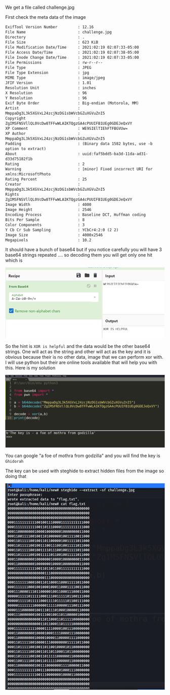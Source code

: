 We get a file called challenge.jpg

First check the meta data of the image
```
ExifTool Version Number         : 12.16
File Name                       : challenge.jpg
Directory                       : .
File Size                       : 623 KiB
File Modification Date/Time     : 2021:02:19 02:07:33-05:00
File Access Date/Time           : 2021:02:19 02:07:38-05:00
File Inode Change Date/Time     : 2021:02:19 02:07:33-05:00
File Permissions                : rw-r--r--
File Type                       : JPEG
File Type Extension             : jpg
MIME Type                       : image/jpeg
JFIF Version                    : 1.01
Resolution Unit                 : inches
X Resolution                    : 96
Y Resolution                    : 96
Exif Byte Order                 : Big-endian (Motorola, MM)
Artist                          : MmppaDg3L3k5XGVxL24zcjNzDG1sbWVcbGZuXGVuZnI5
Copyright                       : ZgIMSFNSVllQL0VcDw8TFFwWLAIKTQgzGA4cPUUIFB1UEg0GDEJeQxVY
XP Comment                      : WE9SIElTIEhFTFBGVUw=
XP Author                       : MmppaDg3L3k5XGVxL24zcjNzDG1sbWVcbGZuXGVuZnI5
Padding                         : (Binary data 1582 bytes, use -b option to extract)
About                           : uuid:faf5bdd5-ba3d-11da-ad31-d33d75182f1b
Rating                          : 2
Warning                         : [minor] Fixed incorrect URI for xmlns:MicrosoftPhoto
Rating Percent                  : 25
Creator                         : MmppaDg3L3k5XGVxL24zcjNzDG1sbWVcbGZuXGVuZnI5
Rights                          : ZgIMSFNSVllQL0VcDw8TFFwWLAIKTQgzGA4cPUUIFB1UEg0GDEJeQxVY
Image Width                     : 4000
Image Height                    : 2546
Encoding Process                : Baseline DCT, Huffman coding
Bits Per Sample                 : 8
Color Components                : 3
Y Cb Cr Sub Sampling            : YCbCr4:2:0 (2 2)
Image Size                      : 4000x2546
Megapixels                      : 10.2
```
It should have a bunch of base64 but if you notice carefully you will have 3 base64 strings repeated ....
so decoding them you will get only one hit which is 

<img src="Capture.PNG" />

So the hint is ```XOR is helpful``` and the data would be the other base64 strings. One will act as the string and other will act as the key
and it is obvious because their is no other data, image that we can perform xor with. I will use python but their are online tools available that will help you 
with this. Here is my solution

<img src = "Capture1.PNG" />

You can google "a foe of mothra from godzilla" and you will find the key is ```Ghidorah```

The key can be used with steghide to extract hidden files from the image so doing that

<img src = "Capture2.PNG" />




